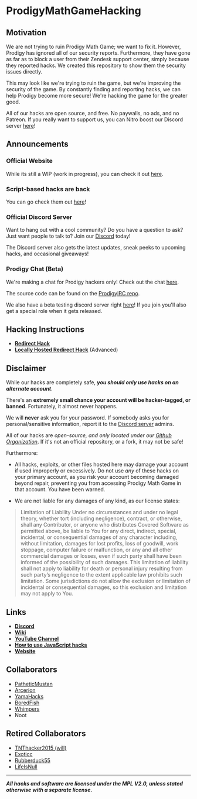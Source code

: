 # ProdigyMathGameHacking

## Motivation

We are not trying to ruin Prodigy Math Game; we want to fix it. However, Prodigy has ignored all of our security reports. Furthermore, they have gone as far as to block a user from their Zendesk support center, simply because they reported hacks. We created this repository to show them the security issues directly.

This may look like we're trying to ruin the game, but we're improving the security of the game. By constantly finding and reporting hacks, we can help Prodigy
become more secure! We're hacking the game for the greater good.

All of our hacks are open source, and free. No paywalls, no ads, and no Patreon. If you really want to support us, you can Nitro boost our Discord server [here](https://discord.gg/XQDfbfq)!

## Announcements

### Official Website

While its still a WIP (work in progress), you can check it out [here](https://prodigyhacking.com/).

### Script-based hacks are back

You can go check them out [here](https://github.com/Prodigy-Hacking/ProdigyMathGameHacking/blob/master/hacks/Script-Based%20Hacks/)!

### Official Discord Server

Want to hang out with a cool community? Do you have a question to ask? Just want people to talk to? Join our [Discord](https://discord.gg/XQDfbfq) today!

The Discord server also gets the latest updates, sneak peeks to upcoming hacks, and occasional giveaways!

### Prodigy Chat (Beta)

We're making a chat for Prodigy hackers only! Check out the chat [here](http://prodigyhacking.ml:3000).

The source code can be found on the [ProdigyIRC repo](https://github.com/Prodigy-Hacking/ProdigyIRC).

We also have a beta testing discord server right [here](https://discord.gg/B5wgnRK)! If you join you'll
also get a special role when it gets released.

## Hacking Instructions

- **[Redirect Hack](https://github.com/Prodigy-Hacking/ProdigyMathGameHacking/wiki/Redirect-Hack)**
- **[Locally Hosted Redirect Hack](https://github.com/Prodigy-Hacking/Redirector#using-redirector-locally-advanced)** (Advanced)

## Disclaimer

While our hacks are completely safe, ***you should only use hacks on an alternate account***.

There's an **extremely small chance your account will be hacker-tagged, or banned**. Fortunately, it almost never happens.

We will **never** ask you for your password. If somebody asks you for personal/sensitive information, report it to the [Discord server](https://discord.gg/XQDfbfq) admins.

All of our hacks are *open-source, and only located under our [Github Organization](https://github.com/Prodigy-Hacking)*.
If it's not an official repository, or a fork, it may not be safe!

Furthermore:

- All hacks, exploits, or other files hosted here may damage your account if used improperly or excessively. Do not use *any* of these hacks on your primary account, as you risk your account becoming damaged beyond repair, preventing you from accessing Prodigy Math Game in that account. You have been warned.

- We are not liable for any damages of any kind, as our license states:

> Limitation of Liability
> Under no circumstances and under no legal theory, whether tort (including negligence), contract, or otherwise, shall any Contributor, or anyone who distributes Covered Software as permitted above, be liable to You for any direct, indirect, special, incidental, or consequential damages of any character including, without limitation, damages for lost profits, loss of goodwill, work stoppage, computer failure or malfunction, or any and all other commercial damages or losses, even if such party shall have been informed of the possibility of such damages. This limitation of liability shall not apply to liability for death or personal injury resulting from such party’s negligence to the extent applicable law prohibits such limitation. Some jurisdictions do not allow the exclusion or limitation of incidental or consequential damages, so this exclusion and limitation may not apply to You.

## Links

- **[Discord](https://discord.gg/XQDfbfq)**
- **[Wiki](https://github.com/Prodigy-Hacking/ProdigyMathGameHacking/wiki)**
- **[YouTube Channel](https://www.youtube.com/channel/UChIRMY6SdQrcADVscWTVv9A)**
- **[How to use JavaScript hacks](https://github.com/Prodigy-Hacking/ProdigyMathGameHacking/wiki/How-to-use-Javascript-Hacks)**
- **[Website](http://prodigymathgamehacking.tech/)**

## Collaborators

- [PatheticMustan](https://github.com/PatheticMustan)
- [Arcerion](https://github.com/ArcerionDev)
- [YamaHacks](https://github.com/YamaHacks)
- [BoredFish](https://github.com/BoredFishRE)
- [Whimpers](https://github.com/KryptoCrash)
- Noot

## Retired Collaborators

- [TNThacker2015 (will)](https://github.com/TNThacker2015)
- [Exoticc](https://github.com/Exoticc)
- [Rubberduck55](https://github.com/Rubberduck55)
- [LifeIsNull](https://github.com/LifeIsNull)

----
***All hacks and software are licensed under the MPL V2.0, unless stated otherwise with a separate license.***
